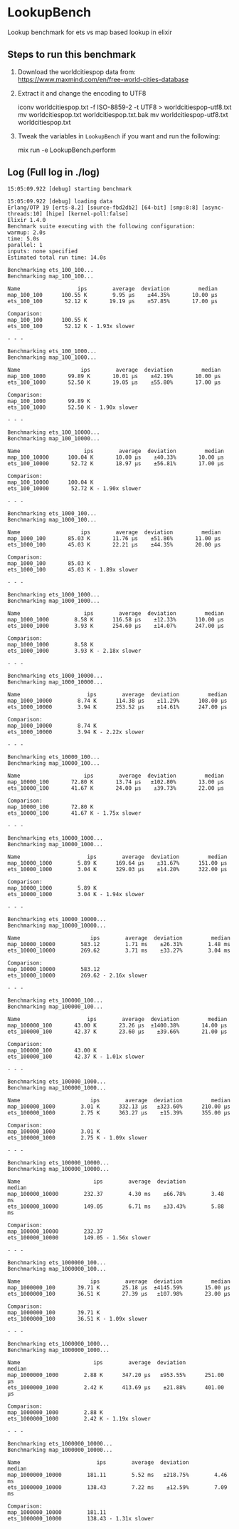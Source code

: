 # LookupBench

Lookup benchmark for ets vs map based lookup in elixir

## Steps to run this benchmark

  1. Download the worldcitiespop data from: https://www.maxmind.com/en/free-world-cities-database
  2. Extract it and change the encoding to UTF8

        iconv worldcitiespop.txt -f ISO-8859-2 -t UTF8 > worldcitiespop-utf8.txt
        mv worldcitiespop.txt worldcitiespop.txt.bak
        mv worldcitiespop-utf8.txt worldcitiespop.txt

  3. Tweak the variables in `LookupBench` if you want and run the following:

        mix run -e LookupBench.perform

## Log (Full log in ./log)

    15:05:09.922 [debug] starting benchmark

    15:05:09.922 [debug] loading data
    Erlang/OTP 19 [erts-8.2] [source-fbd2db2] [64-bit] [smp:8:8] [async-threads:10] [hipe] [kernel-poll:false]
    Elixir 1.4.0
    Benchmark suite executing with the following configuration:
    warmup: 2.0s
    time: 5.0s
    parallel: 1
    inputs: none specified
    Estimated total run time: 14.0s

    Benchmarking ets_100_100...
    Benchmarking map_100_100...

    Name                  ips        average  deviation         median
    map_100_100      100.55 K        9.95 μs    ±44.35%       10.00 μs
    ets_100_100       52.12 K       19.19 μs    ±57.85%       17.00 μs

    Comparison:
    map_100_100      100.55 K
    ets_100_100       52.12 K - 1.93x slower

    - - -

    Benchmarking ets_100_1000...
    Benchmarking map_100_1000...

    Name                   ips        average  deviation         median
    map_100_1000       99.89 K       10.01 μs    ±42.19%       10.00 μs
    ets_100_1000       52.50 K       19.05 μs    ±55.80%       17.00 μs

    Comparison:
    map_100_1000       99.89 K
    ets_100_1000       52.50 K - 1.90x slower

    - - -

    Benchmarking ets_100_10000...
    Benchmarking map_100_10000...

    Name                    ips        average  deviation         median
    map_100_10000      100.04 K       10.00 μs    ±40.33%       10.00 μs
    ets_100_10000       52.72 K       18.97 μs    ±56.81%       17.00 μs

    Comparison:
    map_100_10000      100.04 K
    ets_100_10000       52.72 K - 1.90x slower

    - - -

    Benchmarking ets_1000_100...
    Benchmarking map_1000_100...

    Name                   ips        average  deviation         median
    map_1000_100       85.03 K       11.76 μs    ±51.86%       11.00 μs
    ets_1000_100       45.03 K       22.21 μs    ±44.35%       20.00 μs

    Comparison:
    map_1000_100       85.03 K
    ets_1000_100       45.03 K - 1.89x slower

    - - -

    Benchmarking ets_1000_1000...
    Benchmarking map_1000_1000...

    Name                    ips        average  deviation         median
    map_1000_1000        8.58 K      116.58 μs    ±12.33%      110.00 μs
    ets_1000_1000        3.93 K      254.60 μs    ±14.07%      247.00 μs

    Comparison:
    map_1000_1000        8.58 K
    ets_1000_1000        3.93 K - 2.18x slower

    - - -

    Benchmarking ets_1000_10000...
    Benchmarking map_1000_10000...

    Name                     ips        average  deviation         median
    map_1000_10000        8.74 K      114.38 μs    ±11.29%      108.00 μs
    ets_1000_10000        3.94 K      253.52 μs    ±14.61%      247.00 μs

    Comparison:
    map_1000_10000        8.74 K
    ets_1000_10000        3.94 K - 2.22x slower

    - - -

    Benchmarking ets_10000_100...
    Benchmarking map_10000_100...

    Name                    ips        average  deviation         median
    map_10000_100       72.80 K       13.74 μs   ±102.80%       13.00 μs
    ets_10000_100       41.67 K       24.00 μs    ±39.73%       22.00 μs

    Comparison:
    map_10000_100       72.80 K
    ets_10000_100       41.67 K - 1.75x slower

    - - -

    Benchmarking ets_10000_1000...
    Benchmarking map_10000_1000...

    Name                     ips        average  deviation         median
    map_10000_1000        5.89 K      169.64 μs    ±31.67%      151.00 μs
    ets_10000_1000        3.04 K      329.03 μs    ±14.20%      322.00 μs

    Comparison:
    map_10000_1000        5.89 K
    ets_10000_1000        3.04 K - 1.94x slower

    - - -

    Benchmarking ets_10000_10000...
    Benchmarking map_10000_10000...

    Name                      ips        average  deviation         median
    map_10000_10000        583.12        1.71 ms    ±26.31%        1.48 ms
    ets_10000_10000        269.62        3.71 ms    ±33.27%        3.04 ms

    Comparison:
    map_10000_10000        583.12
    ets_10000_10000        269.62 - 2.16x slower

    - - -

    Benchmarking ets_100000_100...
    Benchmarking map_100000_100...

    Name                     ips        average  deviation         median
    map_100000_100       43.00 K       23.26 μs  ±1400.38%       14.00 μs
    ets_100000_100       42.37 K       23.60 μs    ±39.66%       21.00 μs

    Comparison:
    map_100000_100       43.00 K
    ets_100000_100       42.37 K - 1.01x slower

    - - -

    Benchmarking ets_100000_1000...
    Benchmarking map_100000_1000...

    Name                      ips        average  deviation         median
    map_100000_1000        3.01 K      332.13 μs   ±323.60%      210.00 μs
    ets_100000_1000        2.75 K      363.27 μs    ±15.39%      355.00 μs

    Comparison:
    map_100000_1000        3.01 K
    ets_100000_1000        2.75 K - 1.09x slower

    - - -

    Benchmarking ets_100000_10000...
    Benchmarking map_100000_10000...

    Name                       ips        average  deviation         median
    map_100000_10000        232.37        4.30 ms    ±66.78%        3.48 ms
    ets_100000_10000        149.05        6.71 ms    ±33.43%        5.88 ms

    Comparison:
    map_100000_10000        232.37
    ets_100000_10000        149.05 - 1.56x slower

    - - -

    Benchmarking ets_1000000_100...
    Benchmarking map_1000000_100...

    Name                      ips        average  deviation         median
    map_1000000_100       39.71 K       25.18 μs  ±4145.59%       15.00 μs
    ets_1000000_100       36.51 K       27.39 μs   ±107.98%       23.00 μs

    Comparison:
    map_1000000_100       39.71 K
    ets_1000000_100       36.51 K - 1.09x slower

    - - -

    Benchmarking ets_1000000_1000...
    Benchmarking map_1000000_1000...

    Name                       ips        average  deviation         median
    map_1000000_1000        2.88 K      347.20 μs   ±953.55%      251.00 μs
    ets_1000000_1000        2.42 K      413.69 μs    ±21.88%      401.00 μs

    Comparison:
    map_1000000_1000        2.88 K
    ets_1000000_1000        2.42 K - 1.19x slower

    - - -

    Benchmarking ets_1000000_10000...
    Benchmarking map_1000000_10000...

    Name                        ips        average  deviation         median
    map_1000000_10000        181.11        5.52 ms   ±218.75%        4.46 ms
    ets_1000000_10000        138.43        7.22 ms    ±12.59%        7.09 ms

    Comparison:
    map_1000000_10000        181.11
    ets_1000000_10000        138.43 - 1.31x slower
